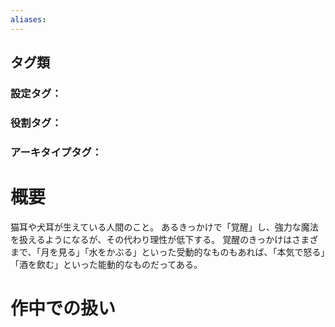 ```yaml
---
aliases:
---
```

## タグ類
### 設定タグ：
### 役割タグ：
### アーキタイプタグ：
# 概要
猫耳や犬耳が生えている人間のこと。
あるきっかけで「覚醒」し、強力な魔法を扱えるようになるが、その代わり理性が低下する。
覚醒のきっかけはさまざまで、「月を見る」「水をかぶる」といった受動的なものもあれば、「本気で怒る」「酒を飲む」といった能動的なものだってある。
# 作中での扱い